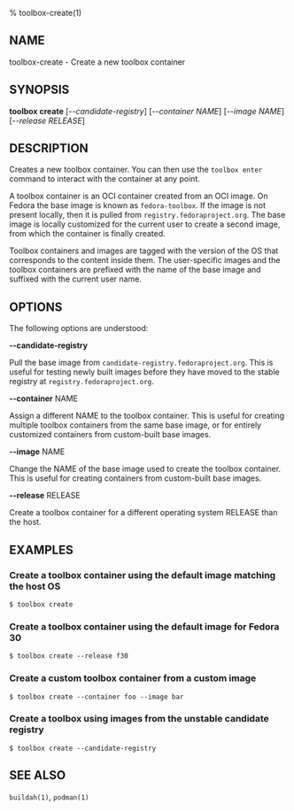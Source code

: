 % toolbox-create(1)

## NAME
toolbox\-create - Create a new toolbox container

## SYNOPSIS
**toolbox create** [*--candidate-registry*]
               [*--container NAME*]
               [*--image NAME*]
               [*--release RELEASE*]

## DESCRIPTION

Creates a new toolbox container. You can then use the `toolbox enter` command
to interact with the container at any point.

A toolbox container is an OCI container created from an OCI image. On Fedora
the base image is known as `fedora-toolbox`. If the image is not present
locally, then it is pulled from `registry.fedoraproject.org`. The base image is
locally customized for the current user to create a second image, from which
the container is finally created.

Toolbox containers and images are tagged with the version of the OS that
corresponds to the content inside them. The user-specific images and the
toolbox containers are prefixed with the name of the base image and suffixed
with the current user name.

## OPTIONS ##

The following options are understood:

**--candidate-registry**

Pull the base image from `candidate-registry.fedoraproject.org`. This is
useful for testing newly built images before they have moved to the stable
registry at `registry.fedoraproject.org`.

**--container** NAME

Assign a different NAME to the toolbox container. This is useful for creating
multiple toolbox containers from the same base image, or for entirely
customized containers from custom-built base images.

**--image** NAME

Change the NAME of the base image used to create the toolbox container. This
is useful for creating containers from custom-built base images.

**--release** RELEASE

Create a toolbox container for a different operating system RELEASE than the
host.

## EXAMPLES

### Create a toolbox container using the default image matching the host OS

```
$ toolbox create
```

### Create a toolbox container using the default image for Fedora 30

```
$ toolbox create --release f30
```

### Create a custom toolbox container from a custom image

```
$ toolbox create --container foo --image bar
```

### Create a toolbox using images from the unstable candidate registry

```
$ toolbox create --candidate-registry
```

## SEE ALSO

`buildah(1)`, `podman(1)`

